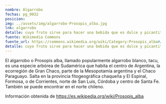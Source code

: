 ```yaml
---
nombre: Algarrobo
fechas: pg_0032
posicion: 
img: ../assets/img/algarrobo-Prosopis_alba.jpg
lnk: algarrobo
detalle: cuyo fruto sirve para hacer una bebida que es dulce y picantita, y que sube a la cabeza como el vino
fuente: Wikimedia Commons
fuente_url: https://commons.wikimedia.org/wiki/Category:Prosopis_alba#/media/File:Prosopis_alba.jpg
detalle: cuyo fruto sirve para hacer una bebida que es dulce y picantita, y que sube a la cabeza como el vino
---
```


<p>El algarrobo o Prosopis alba, llamado popularmente algarrobo blanco, tacu, es una especie arbórea de Sudamérica que habita el centro de Argentina, la ecorregión de Gran Chaco, parte de la Mesopotamia argentina y el Chaco Paraguayo. Salta en la provincia fitogeográfica chaqueña y El Espinal, Formosa, o de Corrientes, norte de San Luis, Córdoba y centro de Santa Fe. También se puede encontrar en el norte chileno.</p>
<p>Información obtenida de <a href="https://es.wikipedia.org/wiki/Prosopis_alba" target="_blank">https://es.wikipedia.org/wiki/Prosopis_alba</a></p>

